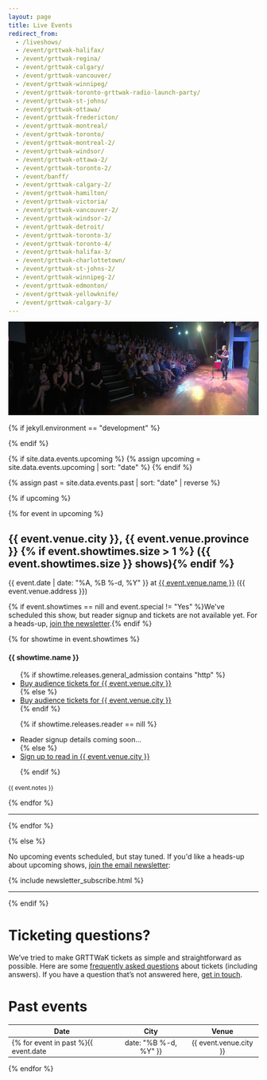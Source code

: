 ```yaml
---
layout: page
title: Live Events
redirect_from:
  - /liveshows/
  - /event/grttwak-halifax/
  - /event/grttwak-regina/
  - /event/grttwak-calgary/
  - /event/grttwak-vancouver/
  - /event/grttwak-winnipeg/
  - /event/grttwak-toronto-grttwak-radio-launch-party/
  - /event/grttwak-st-johns/
  - /event/grttwak-ottawa/
  - /event/grttwak-fredericton/
  - /event/grttwak-montreal/
  - /event/grttwak-toronto/
  - /event/grttwak-montreal-2/
  - /event/grttwak-windsor/
  - /event/grttwak-ottawa-2/
  - /event/grttwak-toronto-2/
  - /event/banff/
  - /event/grttwak-calgary-2/
  - /event/grttwak-hamilton/
  - /event/grttwak-victoria/
  - /event/grttwak-vancouver-2/
  - /event/grttwak-windsor-2/
  - /event/grttwak-detroit/
  - /event/grttwak-toronto-3/
  - /event/grttwak-toronto-4/
  - /event/grttwak-halifax-3/
  - /event/grttwak-charlottetown/
  - /event/grttwak-st-johns-2/
  - /event/grttwak-winnipeg-2/
  - /event/grttwak-edmonton/
  - /event/grttwak-yellowknife/
  - /event/grttwak-calgary-3/
---
```


<script>fbq('track', 'ViewContent');</script>

![GRTTWaK](/images/charlottetown_pano.jpg)

{% if jekyll.environment == "development" %}
  <script>TitoDevelopmentMode = true</script>
{% endif %}

{% if site.data.events.upcoming %}
  {% assign upcoming = site.data.events.upcoming | sort: "date" %}
{% endif %}

{% assign past = site.data.events.past | sort: "date" | reverse %}

{% if upcoming %}

{% for event in upcoming %}

## <a name="{{ event.venue.city }}"></a>{{ event.venue.city }}, {{ event.venue.province }} {% if event.showtimes.size > 1 %} ({{ event.showtimes.size }} shows){% endif %}

{{ event.date | date: "%A, %B %-d, %Y" }} at <a href="{{ event.venue.url }}"> {{ event.venue.name }}</a> ({{ event.venue.address }})

{% if event.showtimes == nill and event.special != "Yes" %}We've scheduled this show, but reader signup and tickets are not available yet. For a heads-up, [join the newsletter](http://www.grownupsreadthingstheywroteaskids.com/mailing-list/).{% endif %}

{% for showtime in event.showtimes %}

#### {{ showtime.name }}




<ul class="fa-ul">
  {% if showtime.releases.general_admission contains "http" %}
    <li><i class="fa-li fa fa-ticket"></i><a href="{{ showtime.releases.general_admission }}">Buy audience tickets for {{ event.venue.city }}</a></li>
  {% else %}
    <li><i class="fa-li fa fa-ticket"></i><a href="https://ti.to/{{ event.tito_event }}/with/{{ showtime.releases.general_admission }}">Buy audience tickets for {{ event.venue.city }}</a></li>
  {% endif %}

  {% if showtime.releases.reader == nill %}
    <li><i class="fa-li fa fa-user-plus"></i>Reader signup details coming soon...</li>
  {% else %}
    <li><i class="fa-li fa fa-user-plus"></i><a href="https://ti.to/{{ event.tito_event }}/with/{{ showtime.releases.reader }}">Sign up to read in {{ event.venue.city }}</a></li>

  {% endif %}

</ul>

<small>{{ event.notes }}</small>

<script type="application/ld+json">
{
  "@context": "http://schema.org",
  "@type": "Event",
  "name": "Grownups Read Things They Wrote as Kids {{ event.venue.city }} - {{ showtime.name }}",
  "startDate" : "{{ event.date | date: "%F" }}",
  "url" : "{{ site.url }}{{ page.url }}",
  "location" : {
    "@type" : "Place",
    "sameAs" : "{{ event.venue.url }}",
    "name" : "{{ event.venue.name }}",
    "address" : "{{ event.venue.address }}"
  },
  "offers":{
      "@type": "Offer",
      "url" : "https://ti.to{{ event.tito_event }}",
      "price" : 14,
      "priceCurrency" : "CAD"
    }
}
</script>


{% endfor %}


<hr>
{% endfor %}

{% else %}

No upcoming events scheduled, but stay tuned. If you'd like a heads-up about upcoming shows, [join the email newsletter](https://grownupsreadthingstheywroteaskids.com/newsletter/):

{% include newsletter_subscribe.html %}

***

{% endif %}


# Ticketing questions?

We’ve tried to make GRTTWaK tickets as simple and straightforward as possible. Here are some [frequently asked questions](/faq/) about tickets (including answers). If you have a question that’s not answered here, [get in touch](/contact/).


# Past events

| Date          | City          | Venue  |
| ------------- |:-------------:| :-----:|
{% for event in past %}{{ event.date | date: "%B %-d, %Y" }} | {{ event.venue.city }} | {{ event.venue.name }} |
{% endfor %}